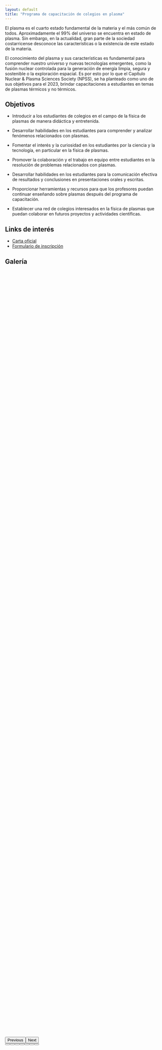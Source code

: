 ```yaml
---
layout: default
title: "Programa de capacitación de colegios en plasma"
---
```

El plasma es el cuarto estado fundamental de la materia y el más común de todos. Aproximadamente el
99% del universo se encuentra en estado de plasma. Sin embargo, en la actualidad, gran parte de la
sociedad costarricense desconoce las características o la existencia de este estado de la materia.

El conocimiento del plasma y sus características es fundamental para comprender nuestro universo y
nuevas tecnologías emergentes, como la fusión nuclear controlada para la generación de energía limpia,
segura y sostenible o la exploración espacial. Es por esto por lo que el Capítulo Nuclear & Plasma
Sciences Society (NPSS), se ha planteado como uno de sus objetivos para el 2023, brindar
capacitaciones a estudiantes en temas de plasmas térmicos y no térmicos.

## Objetivos
- Introducir a los estudiantes de colegios en el campo de la física de plasmas de manera didáctica y entretenida.

- Desarrollar habilidades en los estudiantes para comprender y analizar fenómenos relacionados con plasmas.

- Fomentar el interés y la curiosidad en los estudiantes por la ciencia y la tecnología, en particular en la física de plasmas.

- Promover la colaboración y el trabajo en equipo entre estudiantes en la resolución de problemas relacionados con plasmas.

- Desarrollar habilidades en los estudiantes para la comunicación efectiva de resultados y conclusiones en presentaciones orales y escritas.

- Proporcionar herramientas y recursos para que los profesores puedan continuar enseñando sobre plasmas después del programa de capacitación.

- Establecer una red de colegios interesados en la física de plasmas que puedan colaborar en futuros proyectos y actividades científicas.

## Links de interés
- [Carta oficial](/assets/pdfs/Proyecto%20de%20divulgaci%C3%B3n%20cientifica%20NPSS-ITCR-IEEE-F.pdf)
- [Formulario de inscripción](https://ieee.surveysparrow.com/s/solicitud-de-charlas/tt-98UbXsRdPfYf5w1YpnsXL5)
  
## Galería
<div class="white" style="background:rgba(0,0,0,0); border:solid 0px rgba(0,0,0,0); border-radius:0px; padding:0px 0px 1px 0px;">
<div id="slider_2449" class="owl-carousel sa_owl_theme owl-pagination-true autohide-arrows owl-loaded owl-drag" data-slider-id="slider_2449" style="visibility: visible;">
<div class="owl-stage-outer"><div class="owl-stage" style="transform: translate3d(-4991px, 0px, 0px); transition: all 0.2s ease 0s; width: 7488px;">
<div class="owl-item cloned" style="width: 499.198px;"><div id="slider_2449_slide04" class="sa_hover_container" style="padding:0% 0%; margin:0px 0%; background-image:url(/assets/img/pccp/355272227_582091223820143_5039241303430193849_n.jpg); background-position:left top; background-size:cover; background-repeat:no-repeat; min-height:360px; "><div class="sa_hover_fullslide"></div></div></div>

<div class="owl-item cloned" style="width: 499.198px;"><div id="slider_2449_slide05" class="sa_hover_container" style="padding:0% 0%; margin:0px 0%; background-image:url(/assets/img/pccp/355403535_762957225577846_7039262878779934030_n.jpg); background-position:left top; background-size:cover; background-repeat:no-repeat; min-height:360px; "><div class="sa_hover_fullslide"></div></div></div>

<div class="owl-item cloned" style="width: 499.198px;"><div id="slider_2449_slide06" class="sa_hover_container" style="padding:0% 0%; margin:0px 0%; background-image:url(/assets/img/pccp/355426698_931249457986654_2066725084347916471_n.jpg); background-position:left top; background-size:cover; background-repeat:no-repeat; min-height:360px; "><div class="sa_hover_fullslide"></div></div></div>

<div class="owl-item cloned" style="width: 499.198px;"><div id="slider_2449_slide07" class="sa_hover_container" style="padding:0% 0%; margin:0px 0%; background-image:url(/assets/img/pccp/355438134_1004836217174101_1000002577192842272_n.jpg); background-position:left top; background-size:cover; background-repeat:no-repeat; min-height:360px; "><div class="sa_hover_fullslide"><a class="sa_slide_link_icon" href="https://ieee-npss.org/community/" target="_self" title="" aria-label=""></div></div></div>

<div class="owl-item" style="width: 499.198px;"><div id="slider_2449_slide01" class="sa_hover_container" style="padding:0% 0%; margin:0px 0%; background-image:url(/assets/img/pccp/355466317_1333851710900638_9121683033927798385_n.jpg); background-position:left top; background-size:cover; background-repeat:no-repeat; min-height:360px; "><div class="sa_hover_fullslide"></div></div></div>

</div><div class="owl-item" style="width: 499.198px;"><div id="slider_2449_slide02" class="sa_hover_container" style="padding:0% 0%; margin:0px 0%; background-image:url(/assets/img/pccp/355583196_277357664952371_5007103035496392135_n.jpg); background-position:left top; background-size:cover; background-repeat:no-repeat; min-height:360px; "><div class="sa_hover_fullslide"></div></div></div>

<div class="owl-item" style="width: 499.198px;"><div id="slider_2449_slide03" class="sa_hover_container" style="padding:0% 0%; margin:0px 0%; background-image:url(/assets/img/pccp/355620384_655484213295553_6592047215860037627_n.jpg); background-position:left top; background-size:cover; background-repeat:no-repeat; min-height:360px; "><div class="sa_hover_fullslide"></div></div></div>

<div class="owl-nav"><button type="button" role="presentation" class="owl-prev">Previous</button><button type="button" role="presentation" class="owl-next">Next</button></div><div class="owl-dots"><button role="button" class="owl-dot"><span></span></button><button role="button" class="owl-dot"><span></span></button><button role="button" class="owl-dot"><span></span></button><button role="button" class="owl-dot"><span></span></button><button role="button" class="owl-dot"><span></span></button><button role="button" class="owl-dot"><span></span></button><button role="button" class="owl-dot active"><span></span></button></div><div class="owl-thumbs"></div></div>
</div>
<script type="text/javascript">
	jQuery(document).ready(function() {
		jQuery('#slider_2449').owlCarousel({
			items : 1,
			smartSpeed : 200,
			autoplay : true,
			autoplayTimeout : 5000,
			autoplayHoverPause : true,
			smartSpeed : 200,
			fluidSpeed : 200,
			autoplaySpeed : 200,
			navSpeed : 200,
			dotsSpeed : 200,
			loop : true,
			nav : true,
			navText : ['Previous','Next'],
			dots : true,
			responsiveRefreshRate : 200,
			slideBy : 1,
			mergeFit : true,
			autoHeight : false,
			mouseDrag : true,
			touchDrag : true
		});
		jQuery('#slider_2449').css('visibility', 'visible');
		var owl_goto = jQuery('#slider_2449');
		jQuery('.slider_2449_goto1').click(function(event){
			owl_goto.trigger('to.owl.carousel', 0);
		});
		jQuery('.slider_2449_goto2').click(function(event){
			owl_goto.trigger('to.owl.carousel', 1);
		});
		jQuery('.slider_2449_goto3').click(function(event){
			owl_goto.trigger('to.owl.carousel', 2);
		});
		jQuery('.slider_2449_goto4').click(function(event){
			owl_goto.trigger('to.owl.carousel', 3);
		});
		jQuery('.slider_2449_goto5').click(function(event){
			owl_goto.trigger('to.owl.carousel', 4);
		});
		jQuery('.slider_2449_goto6').click(function(event){
			owl_goto.trigger('to.owl.carousel', 5);
		});
		jQuery('.slider_2449_goto7').click(function(event){
			owl_goto.trigger('to.owl.carousel', 6);
		});
		var resize_2449 = jQuery('.owl-carousel');
		resize_2449.on('initialized.owl.carousel', function(e) {
			if (typeof(Event) === 'function') {
				window.dispatchEvent(new Event('resize'));
			} else {
				var evt = window.document.createEvent('UIEvents');
				evt.initUIEvent('resize', true, false, window, 0);
				window.dispatchEvent(evt);
			}
		});
	});
</script>